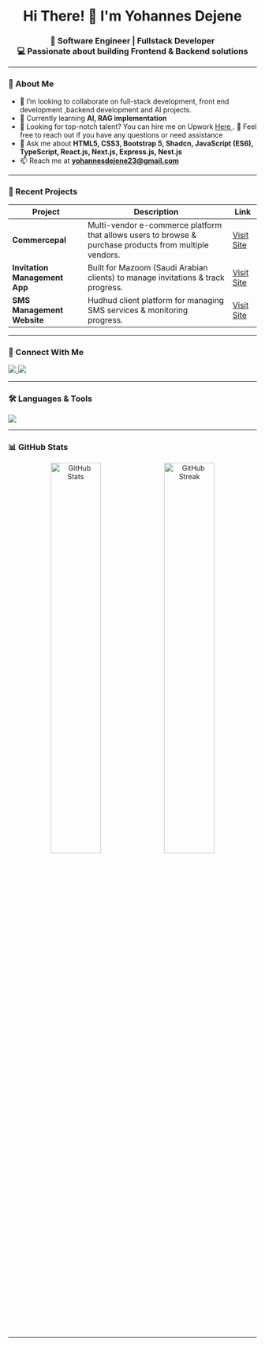 <h1 align="center">Hi There! 👋 I'm Yohannes Dejene</h1>
<h3 align="center">
🚀 Software Engineer | Fullstack Developer <br>
💻 Passionate about building Frontend & Backend solutions
</h3>

---

### 🌱 About Me
- 👯 I’m looking to collaborate on  full-stack development, front end development ,backend development and AI projects.
- 🌱 Currently learning **AI, RAG implementation**
- 🤝 Looking for top-notch talent? You can hire me on Upwork  <a href="https://www.upwork.com/freelancers/~01a20310f713aefd72" target="_blank">
  Here
  </a>.
💬 Feel free to reach out if you have any questions or need assistance
- 💬 Ask me about **HTML5, CSS3, Bootstrap 5, Shadcn, JavaScript (ES6), TypeScript, React.js, Next.js, Express.js, Nest.js**  
- 📫 Reach me at **yohannesdejene23@gmail.com**  

---

### 📂 Recent Projects
| Project | Description | Link |
|---------|-------------|------|
| **Commercepal** | Multi-vendor e-commerce platform that allows users to browse & purchase products from multiple vendors. | [Visit Site](https://commercepal.com/browse) |
| **Invitation Management App** | Built for Mazoom (Saudi Arabian clients) to manage invitations & track progress. | [Visit Site](https://beta.mazoom.sa/) |
| **SMS Management Website** | Hudhud client platform for managing SMS services & monitoring progress. | [Visit Site](http://196.188.172.179:3008/) |

---

### 🤝 Connect With Me
<p align="left">
  <a href="https://www.linkedin.com/in/johnabi/" target="_blank">
    <img src="https://img.shields.io/badge/-LinkedIn-blue?style=flat&logo=linkedin" />
  </a>
  <a href="mailto:yohannesdejene23@gmail.com">
    <img src="https://img.shields.io/badge/-Gmail-red?style=flat&logo=gmail&logoColor=white" />
  </a>
</p>

---

### 🛠 Languages & Tools
<p>
  <img src="https://skillicons.dev/icons?i=html,css,js,ts,react,nextjs,nodejs,express,nest,bootstrap,git,linux,c,cpp" />
</p>

---

### 📊 GitHub Stats
<p align="center">
  <img src="https://github-readme-stats.vercel.app/api?username=johnabi&show_icons=true&theme=radical" alt="GitHub Stats" width="45%"/>
  <img src="https://github-readme-streak-stats.herokuapp.com/?user=johnabi&theme=radical" alt="GitHub Streak" width="45%"/>
</p>

---
